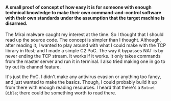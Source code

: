 #### A small proof of concept of how easy it is for someone with enough technical knowledge to make their own command-and-control software with their own standards under the assumption that the target machine is disarmed.

The Mirai malware caught my interest at the time. So I thought that I should read up the source code. The concept is simpler than I thought. Although, after reading it, I wanted to play around with what I could make with the TCP library in Rust; and I made a simple C2 PoC. The way it bypasses NAT is by never ending the TCP stream. It works if it works. It only takes commands from the master server and run it in terminal. I also tried making one in go to try out its channel feature.

It's just the PoC. I didn't make any antivirus evasion or anything too fancy, and just wanted to make the basics. Though, I could probably build it up from there with enough reading resources. I heard that there's a `Botnet Bible`; there could be something worth to read there.